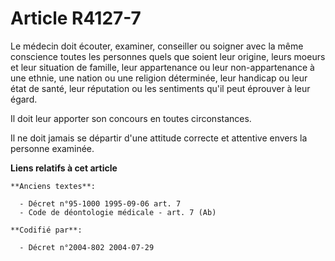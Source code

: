 # Article R4127-7

Le médecin doit écouter, examiner, conseiller ou soigner avec la même conscience toutes les personnes quels que soient leur
origine, leurs moeurs et leur situation de famille, leur appartenance ou leur non-appartenance à une ethnie, une nation ou
une religion déterminée, leur handicap ou leur état de santé, leur réputation ou les sentiments qu'il peut éprouver à leur
égard.

Il doit leur apporter son concours en toutes circonstances.

Il ne doit jamais se départir d'une attitude correcte et attentive envers la personne examinée.

**Liens relatifs à cet article**

	**Anciens textes**:

	  - Décret n°95-1000 1995-09-06 art. 7
	  - Code de déontologie médicale - art. 7 (Ab)

	**Codifié par**:

	  - Décret n°2004-802 2004-07-29

